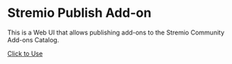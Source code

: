 # Stremio Publish Add-on

This is a Web UI that allows publishing add-ons to the Stremio Community Add-ons Catalog.

[Click to Use](https://stremio.github.io/stremio-publish-addon/index.html)
